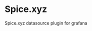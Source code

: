 <!-- This README file is going to be the one displayed on the Grafana.com website for your plugin -->

# Spice.xyz

Spice.xyz datasource plugin for grafana
